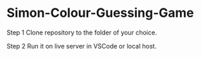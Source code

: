 # Simon-Colour-Guessing-Game

Step 1
Clone repository to the folder of your choice.

Step 2
Run it on live server in VSCode or local host.
